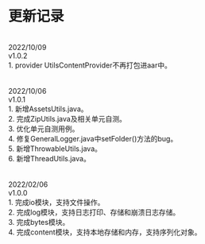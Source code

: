 # 更新记录
<br/>
2022/10/09
<br/>
v1.0.2<br/>
1. provider UtilsContentProvider不再打包进aar中。<br/>
<br/>

<br/>
2022/10/06
<br/>
v1.0.1<br/>
1. 新增AssetsUtils.java。<br/>
2. 完成ZipUtils.java及相关单元自测。<br/>
3. 优化单元自测用例。<br/>
4. 修复GeneralLogger.java中setFolder()方法的bug。<br/>
5. 新增ThrowableUtils.java。<br/>
6. 新增ThreadUtils.java。<br/>
<br/>

<br/>
2022/02/06
<br/>
v1.0.0<br/>
1. 完成io模块，支持文件操作。<br/>
2. 完成log模块，支持日志打印、存储和崩溃日志存储。<br/>
3. 完成bytes模块。<br/>
4. 完成content模块，支持本地存储和内存，支持序列化对象。<br/>
<br/>